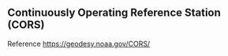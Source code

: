 Continuously Operating Reference Station (CORS)
-------------------------------------------------------
Reference https://geodesy.noaa.gov/CORS/